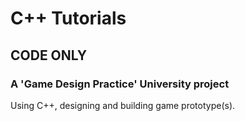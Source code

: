# C++ Tutorials
## CODE ONLY
### A 'Game Design Practice' University project
Using C++, designing and building game prototype(s).
